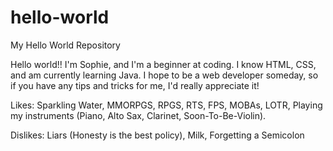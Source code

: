 # hello-world
My Hello World Repository

Hello world!! I'm Sophie, and I'm a beginner at coding.
I know HTML, CSS, and am currently learning Java.
I hope to be a web developer someday, so if you
have any tips and tricks for me, I'd really 
appreciate it! 

Likes:  Sparkling Water, MMORPGS, RPGS, RTS, FPS, MOBAs, LOTR, Playing my instruments (Piano, Alto Sax, Clarinet, Soon-To-Be-Violin).

Dislikes:  Liars (Honesty is the best policy),  Milk, Forgetting a Semicolon


